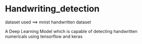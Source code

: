 # Handwriting_detection
dataset used ==> mnist handwritten dataset

A Deep Learning Model which is capable of detecting handwritten numericals using tensorflow and keras 
